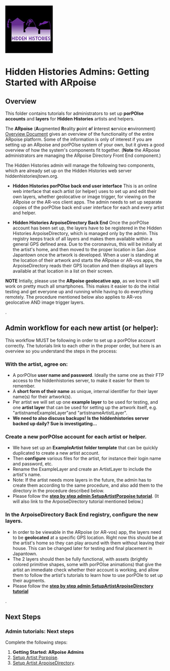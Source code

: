 ![Hidden Histories Logo](/images/hiddenhistories-logo.png)
# Hidden Histories Admins: Getting Started with ARpoise 

## Overview   

This folder contains tutorials for administrators to set up **porPOIse accounts** and **layers** for **Hidden Histories** artists and helpers. 

The **ARpoise** (**A**ugmented **R**eality **p**oint **o**f **i**nterest **s**ervice **e**nvironment) [Overview Document](https://github.com/ARPOISE/ARpoise/blob/master/README.md) gives an overview of the functionality of the entire ARpoise platform. Some of the information is only of interest if you are setting up an ARpoise and porPOIse system of your own, but it gives a good overview of how the system's components fit together. (**Note** the ARpoise administrators are managing the ARpoise Directory Front End component.)

The Hidden Histories admin will manage the following two components, which are already set up on the Hidden Histories web server hiddenhistoriesjtown.org.

- **Hidden Histories porPOIse back end user interface**
This is an online web interface that each artist (or helper) uses to set up and edit their own layers, whether geolocative or image trigger, for viewing on the ARpoise or the AR-vos client apps. The admin needs to set up separate copies of the porPOIse back end user interface for each and every artist and helper.

- **Hidden Histories ArpoiseDirectory Back End**
Once the porPOIse account has been set up, the layers have to be registered in the Hidden Histories ArpoiseDirectory, which is managed only by the admin. This registry keeps track of all layers and makes them available within a general GPS defined area. Due to the coronavirus, this will be initially at the artist's home, and then moved to the proper location in San Jose Japantown once the artwork is developed. When a user is standing at the location of their artwork and starts the ARpoise or AR-vos apps, the ArpoiseDirectory reads their GPS location and then displays all layers available at that location in a list on their screen.

**NOTE** Intially, please use the **ARpoise geolocative app**, as we know it will work on pretty much all smartphones. This makes it easier to do the initial testing and get everyone up and running while having to do everything remotely. The procedure mentioned below also applies to AR-vos geolocative AND image trigger layers.

. 
## Admin workflow for each new artist (or helper):

This workflow MUST be following in order to set up a porPOIse account correctly. The tutorials link to each other in the proper order, but here is an overview so you understand the steps in the process:

### With the artist, agree on:
- A porPOIse **user name and password**. Ideally the same one as their FTP access to the hiddenhistories server, to make it easier for them to remember.
- A **short form of their name** as unique, internal identifier for their layer name(s) for their artwork(s).
- Per artist we will set up one **example layer** to be used for testing, and one **artist layer** that can be used for setting up the artwork itself, e.g. "artistnameExampleLayer"and "artistnameArtistLayer".
- **We need to also discuss backups! Is the hiddenhistories server backed up daily? Sue is investigating...**

### Create a new porPOIse account for each artist or helper.
- We have set up an **ExampleArtist folder template** that can be quickly duplicated to create a new artist account.
- Then **configure** various files for the artist, for instance their login name and password, etc.
- Rename the ExampleLayer and create an ArtistLayer to include the artist's name.
- Note: If the artist needs more layers in the future, the admin has to create them according to the same procedure, and also add them to the directory in the procedure described below.
- Please follow the [**step by step admin SetupArtistPorpoise tutorial**](SetupArtistPorpoise.md). (It will also link to the ArpoiseDirectory tutorial mentioned below.)

### In the ArpoiseDirectory Back End registry, configure the new layers.
- In order to be viewable in the ARpoise (or AR-vos) app, the layers need to be **geolocated** at a specific GPS location. Right now this should be at the artist's home so they can play around with them without leaving their house. This can be changed later for testing and final placement in Japantown.
- The 2 layers should then be fully functional, with assets (brightly colored primitive shapes, some with porPOIse animations) that give the artist an immediate check whether their account is working, and allow them to follow the artist's tutorials to learn how to use porPOIe to set up their augments.
- Please follow the [**step by step admin SetupArtistArpoiseDirectory tutorial**](SetupArtistArpoiseDirectory.md)

. 

## Next Steps

### Admin tutorials: Next steps
Complete the following steps:

1. **Getting Started: ARpoise Admins**
2. [Setup Artist Porpoise](SetupArtistPorpoise.md).
3. [Setup Artist ArpoiseDirectory](SetupArtistArpoiseDirectory.md).
